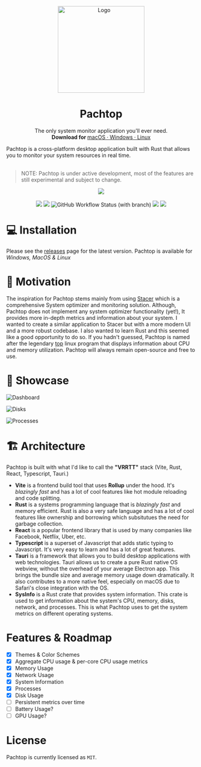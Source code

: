 <p align="center">
  <a href="#">
    
  </a>
  <p align="center">
   <img width="230" height="230" src="https://github.com/pacholoamit/pachtop/blob/master/public/logo-white.png" alt="Logo">
  </p>
  <h1 align="center"><b>Pachtop</b></h1>
  <p align="center">
  The only system monitor application you'll ever need.
    <br />
    <b>Download for </b>
    <a href="https://github.com/pacholoamit/pachtop/releases">
    macOS
    ·
    Windows
    ·
    Linux
    </a>
    <br />
</p>
Pachtop is a cross-platform desktop application built with Rust that allows you to monitor your system resources in real time.
<br/>
<br/>

> NOTE: Pachtop is under active development, most of the features are still experimental and subject to change.

<p align="center">
    <img src="https://user-images.githubusercontent.com/69985528/193450195-80d84184-d2d0-4c1d-85fc-1ffa8784e26c.png"/>
    <br/>
    <br/>
    <img src="https://rust-reportcard.xuri.me/badge/github.com/pacholoamit/pachtop" />
    <img src="https://img.shields.io/badge/%3C%2F%3E-TypeScript-%230074c1.svg" />
    <img alt="GitHub Workflow Status (with branch)" src="https://img.shields.io/github/actions/workflow/status/pacholoamit/pachtop/release.yml?branch=release">
    <img src="https://img.shields.io/github/license/pacholoamit/pachtop" />
    <img src="https://img.shields.io/github/v/release/pacholoamit/pachtop">
</p>

# 💻 Installation

Please see the <a href="https://github.com/pacholoamit/pachtop/releases">releases</a> page for the latest version. Pachtop is available for <i>Windows, MacOS & Linux</i>

# 💯 Motivation

The inspiration for Pachtop stems mainly from using [Stacer](https://oguzhaninan.github.io/Stacer-Web/) which is a comprehensive System optimizer and monitoring solution. Although, Pachtop does not implement any system optimizer functionality (yet!), It provides more in-depth metrics and information about your system. I wanted to create a similar application to Stacer but with a more modern UI and a more robust codebase. I also wanted to learn Rust and this seemed like a good opportunity to do so. If you hadn't guessed, Pachtop is named after the legendary [top](<https://en.wikipedia.org/wiki/Top_(software)>) linux program that displays information about CPU and memory utilization. Pachtop will always remain open-source and free to use.

# 🚀 Showcase
![Dashboard](https://user-images.githubusercontent.com/69985528/204079643-a9eb76d2-01be-4d1b-8a87-98e9d8917b09.png)

![Disks](https://user-images.githubusercontent.com/69985528/204079679-d490e154-9448-42c5-8caa-f317c731c52a.png)

![Processes](https://user-images.githubusercontent.com/69985528/204079695-50259a36-87c4-403e-9819-5d16ab71d163.png)

# 🏗️ Architecture

Pachtop is built with what I'd like to call the **"VRRTT"** stack (Vite, Rust, React, Typescript, Tauri.)

- **Vite** is a frontend build tool that uses **Rollup** under the hood. It's _blazingly fast_ and has a lot of cool features like hot module reloading and code splitting.
- **Rust** is a systems programming language that is _blazingly fast_ and memory efficient. Rust is also a very safe language and has a lot of cool features like ownership and borrowing which subsitutues the need for garbage collection.
- **React** is a popular frontend library that is used by many companies like Facebook, Netflix, Uber, etc.
- **Typescript** is a superset of Javascript that adds static typing to Javascript. It's very easy to learn and has a lot of great features.
- **Tauri** is a framework that allows you to build desktop applications with web technologies. Tauri allows us to create a pure Rust native OS webview, without the overhead of your average Electron app. This brings the bundle size and average memory usage down dramatically. It also contributes to a more native feel, especially on macOS due to Safari's close integration with the OS.
- **SysInfo** is a Rust crate that provides system information. This crate is used to get information about the system's CPU, memory, disks, network, and processes. This is what Pachtop uses to get the system metrics on different operating systems.

# Features & Roadmap
- [x] Themes & Color Schemes
- [x] Aggregate CPU usage & per-core CPU usage metrics
- [x] Memory Usage
- [x] Network Usage
- [x] System Information
- [x] Processes
- [x] Disk Usage
- [ ] Persistent metrics over time
- [ ] Battery Usage?
- [ ] GPU Usage?

# License
Pachtop is currently licensed as `MIT`.
